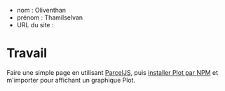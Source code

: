 - nom : Oliventhan
- prénom : Thamilselvan
- URL du site :

# Travail

Faire une simple page en utilisant [ParcelJS](https://parceljs.org/getting-started/webapp/), puis [installer Plot par NPM](https://observablehq.com/plot/getting-started#installing-from-npm) et m'importer pour affichant un graphique Plot.
